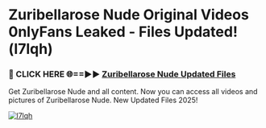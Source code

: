 # Zuribellarose Nude Original Videos 0nlyFans Leaked - Files Updated! (l7lqh)

<h3>🔴 CLICK HERE 🌐==►► <a href="https://tinyurl.com/5h6xmrr3" rel="nofollow">Zuribellarose Nude Updated Files</a></h3>

Get Zuribellarose Nude and all content. Now you can access all videos and pictures of Zuribellarose Nude. New Updated Files 2025!

[![l7lqh](https://i.imgur.com/KVD873Z.gif)](https://tinyurl.com/5h6xmrr3)
